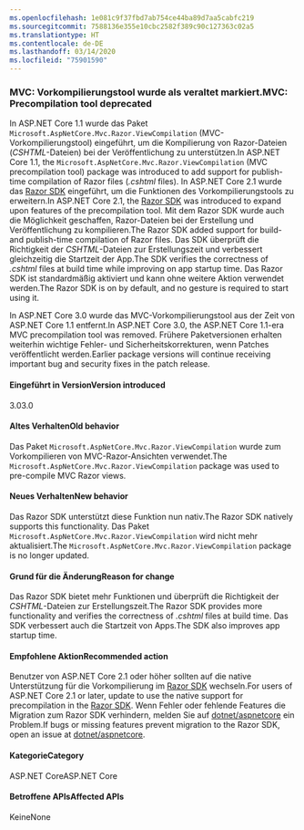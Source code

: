 ```yaml
---
ms.openlocfilehash: 1e081c9f37fbd7ab754ce44ba89d7aa5cabfc219
ms.sourcegitcommit: 7588136e355e10cbc2582f389c90c127363c02a5
ms.translationtype: HT
ms.contentlocale: de-DE
ms.lasthandoff: 03/14/2020
ms.locfileid: "75901590"
---
```

### <a name="mvc-precompilation-tool-deprecated"></a><span data-ttu-id="ae551-101">MVC: Vorkompilierungstool wurde als veraltet markiert.</span><span class="sxs-lookup"><span data-stu-id="ae551-101">MVC: Precompilation tool deprecated</span></span>

<span data-ttu-id="ae551-102">In ASP.NET Core 1.1 wurde das Paket `Microsoft.AspNetCore.Mvc.Razor.ViewCompilation` (MVC-Vorkompilierungstool) eingeführt, um die Kompilierung von Razor-Dateien (*CSHTML*-Dateien) bei der Veröffentlichung zu unterstützen.</span><span class="sxs-lookup"><span data-stu-id="ae551-102">In ASP.NET Core 1.1, the `Microsoft.AspNetCore.Mvc.Razor.ViewCompilation` (MVC precompilation tool) package was introduced to add support for publish-time compilation of Razor files (*.cshtml* files).</span></span> <span data-ttu-id="ae551-103">In ASP.NET Core 2.1 wurde das [Razor SDK](/aspnet/core/razor-pages/sdk?view=aspnetcore-2.1) eingeführt, um die Funktionen des Vorkompilierungstools zu erweitern.</span><span class="sxs-lookup"><span data-stu-id="ae551-103">In ASP.NET Core 2.1, the [Razor SDK](/aspnet/core/razor-pages/sdk?view=aspnetcore-2.1) was introduced to expand upon features of the precompilation tool.</span></span> <span data-ttu-id="ae551-104">Mit dem Razor SDK wurde auch die Möglichkeit geschaffen, Razor-Dateien bei der Erstellung und Veröffentlichung zu kompilieren.</span><span class="sxs-lookup"><span data-stu-id="ae551-104">The Razor SDK added support for build- and publish-time compilation of Razor files.</span></span> <span data-ttu-id="ae551-105">Das SDK überprüft die Richtigkeit der *CSHTML*-Dateien zur Erstellungszeit und verbessert gleichzeitig die Startzeit der App.</span><span class="sxs-lookup"><span data-stu-id="ae551-105">The SDK verifies the correctness of *.cshtml* files at build time while improving on app startup time.</span></span> <span data-ttu-id="ae551-106">Das Razor SDK ist standardmäßig aktiviert und kann ohne weitere Aktion verwendet werden.</span><span class="sxs-lookup"><span data-stu-id="ae551-106">The Razor SDK is on by default, and no gesture is required to start using it.</span></span>

<span data-ttu-id="ae551-107">In ASP.NET Core 3.0 wurde das MVC-Vorkompilierungstool aus der Zeit von ASP.NET Core 1.1 entfernt.</span><span class="sxs-lookup"><span data-stu-id="ae551-107">In ASP.NET Core 3.0, the ASP.NET Core 1.1-era MVC precompilation tool was removed.</span></span> <span data-ttu-id="ae551-108">Frühere Paketversionen erhalten weiterhin wichtige Fehler- und Sicherheitskorrekturen, wenn Patches veröffentlicht werden.</span><span class="sxs-lookup"><span data-stu-id="ae551-108">Earlier package versions will continue receiving important bug and security fixes in the patch release.</span></span>

#### <a name="version-introduced"></a><span data-ttu-id="ae551-109">Eingeführt in Version</span><span class="sxs-lookup"><span data-stu-id="ae551-109">Version introduced</span></span>

<span data-ttu-id="ae551-110">3.0</span><span class="sxs-lookup"><span data-stu-id="ae551-110">3.0</span></span>

#### <a name="old-behavior"></a><span data-ttu-id="ae551-111">Altes Verhalten</span><span class="sxs-lookup"><span data-stu-id="ae551-111">Old behavior</span></span>

<span data-ttu-id="ae551-112">Das Paket `Microsoft.AspNetCore.Mvc.Razor.ViewCompilation` wurde zum Vorkompilieren von MVC-Razor-Ansichten verwendet.</span><span class="sxs-lookup"><span data-stu-id="ae551-112">The `Microsoft.AspNetCore.Mvc.Razor.ViewCompilation` package was used to pre-compile MVC Razor views.</span></span>

#### <a name="new-behavior"></a><span data-ttu-id="ae551-113">Neues Verhalten</span><span class="sxs-lookup"><span data-stu-id="ae551-113">New behavior</span></span>

<span data-ttu-id="ae551-114">Das Razor SDK unterstützt diese Funktion nun nativ.</span><span class="sxs-lookup"><span data-stu-id="ae551-114">The Razor SDK natively supports this functionality.</span></span> <span data-ttu-id="ae551-115">Das Paket `Microsoft.AspNetCore.Mvc.Razor.ViewCompilation` wird nicht mehr aktualisiert.</span><span class="sxs-lookup"><span data-stu-id="ae551-115">The `Microsoft.AspNetCore.Mvc.Razor.ViewCompilation` package is no longer updated.</span></span>

#### <a name="reason-for-change"></a><span data-ttu-id="ae551-116">Grund für die Änderung</span><span class="sxs-lookup"><span data-stu-id="ae551-116">Reason for change</span></span>

<span data-ttu-id="ae551-117">Das Razor SDK bietet mehr Funktionen und überprüft die Richtigkeit der *CSHTML*-Dateien zur Erstellungszeit.</span><span class="sxs-lookup"><span data-stu-id="ae551-117">The Razor SDK provides more functionality and verifies the correctness of *.cshtml* files at build time.</span></span> <span data-ttu-id="ae551-118">Das SDK verbessert auch die Startzeit von Apps.</span><span class="sxs-lookup"><span data-stu-id="ae551-118">The SDK also improves app startup time.</span></span>

#### <a name="recommended-action"></a><span data-ttu-id="ae551-119">Empfohlene Aktion</span><span class="sxs-lookup"><span data-stu-id="ae551-119">Recommended action</span></span>

<span data-ttu-id="ae551-120">Benutzer von ASP.NET Core 2.1 oder höher sollten auf die native Unterstützung für die Vorkompilierung im [Razor SDK](/aspnet/core/razor-pages/sdk?view=aspnetcore-3.0) wechseln.</span><span class="sxs-lookup"><span data-stu-id="ae551-120">For users of ASP.NET Core 2.1 or later, update to use the native support for precompilation in the [Razor SDK](/aspnet/core/razor-pages/sdk?view=aspnetcore-3.0).</span></span> <span data-ttu-id="ae551-121">Wenn Fehler oder fehlende Features die Migration zum Razor SDK verhindern, melden Sie auf [dotnet/aspnetcore](https://github.com/dotnet/aspnetcore/issues) ein Problem.</span><span class="sxs-lookup"><span data-stu-id="ae551-121">If bugs or missing features prevent migration to the Razor SDK, open an issue at [dotnet/aspnetcore](https://github.com/dotnet/aspnetcore/issues).</span></span>

#### <a name="category"></a><span data-ttu-id="ae551-122">Kategorie</span><span class="sxs-lookup"><span data-stu-id="ae551-122">Category</span></span>

<span data-ttu-id="ae551-123">ASP.NET Core</span><span class="sxs-lookup"><span data-stu-id="ae551-123">ASP.NET Core</span></span>

#### <a name="affected-apis"></a><span data-ttu-id="ae551-124">Betroffene APIs</span><span class="sxs-lookup"><span data-stu-id="ae551-124">Affected APIs</span></span>

<span data-ttu-id="ae551-125">Keine</span><span class="sxs-lookup"><span data-stu-id="ae551-125">None</span></span>

<!-- 

### Affected APIs

Not detectable via API analysis

-->
